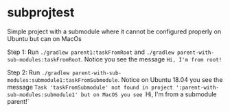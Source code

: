# subprojtest
Simple project with a submodule where it cannot be configured properly on Ubuntu but can on MacOs

Step 1: Run `./gradlew parent1:taskFromRoot` and `./gradlew parent-with-sub-modules:taskFromRoot`. Notice you see the message `Hi, I'm from root!`

Step 2: Run `./gradlew parent-with-sub-modules:submodule1:taskFromSubmodule`. Notice on Ubuntu 18.04 you see the message `Task 'taskFromSubmodule' not found in project ':parent-with-sub-modules:submodule1' but on MacOS you see `Hi, I'm from a submodule parent!`
